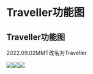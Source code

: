# Traveller功能图

## Traveller功能图

2022.09.02MMT改名为Traveller

![](https://docs.hzz.im/\~gitbook/image?url=https%3A%2F%2F1382592200-files.gitbook.io%2F%7E%2Ffiles%2Fv0%2Fb%2Fgitbook-x-prod.appspot.com%2Fo%2Fspaces%252F7YXEHggLzaiKwZjRSOD4%252Fuploads%252FPOcjVh8eHArns0IG9EB7%252FTraveller%2520Lua%25E5%258A%259F%25E8%2583%25BD%25E8%25B5%258F%25E6%259E%2590%25E4%25B8%258E%25E6%25A0%2587%25E6%25B3%25A8.png%3Falt%3Dmedia%26token%3D2ab38940-1447-45f8-bbd2-7bb7496d5833\&width=768\&dpr=4\&quality=100\&sign=31477e0f\&sv=1)![](https://docs.hzz.im/\~gitbook/image?url=https%3A%2F%2F1382592200-files.gitbook.io%2F%7E%2Ffiles%2Fv0%2Fb%2Fgitbook-x-prod.appspot.com%2Fo%2Fspaces%252F7YXEHggLzaiKwZjRSOD4%252Fuploads%252FwiQh5n4eiTu9gwcjNPpj%252FMMT%2520Lua%25E5%258A%259F%25E8%2583%25BD%25E5%259B%25BE.png%3Falt%3Dmedia%26token%3D8d708af7-056d-44ca-ab6b-fc3c1d11e757\&width=768\&dpr=4\&quality=100\&sign=f96dba9a\&sv=1)![](https://docs.hzz.im/\~gitbook/image?url=https%3A%2F%2F1382592200-files.gitbook.io%2F%7E%2Ffiles%2Fv0%2Fb%2Fgitbook-x-prod.appspot.com%2Fo%2Fspaces%252F7YXEHggLzaiKwZjRSOD4%252Fuploads%252FssariLWwdXjjrZ7PbbdH%252FM%252CMT.png%3Falt%3Dmedia%26token%3D4693727d-dcc5-4c11-9d47-12f58eab4d7c\&width=768\&dpr=4\&quality=100\&sign=ca85dd4f\&sv=1)
